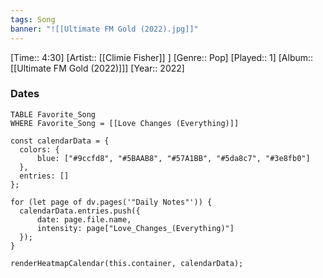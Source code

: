```yaml
---
tags: Song  
banner: "![[Ultimate FM Gold (2022).jpg]]"
---
```

[Time:: 4:30]
[Artist:: [[Climie Fisher]] ]
[Genre:: Pop]
[Played:: 1]
[Album:: [[Ultimate FM Gold (2022)]]]
[Year:: 2022]
### Dates
````dataview
TABLE Favorite_Song
WHERE Favorite_Song = [[Love Changes (Everything)]]
````
  ```dataviewjs
const calendarData = { 
	colors: { 
		blue: ["#9ccfd8", "#5BAAB8", "#57A1BB", "#5da8c7", "#3e8fb0"] 
	}, 
	entries: [] 
}; 

for (let page of dv.pages('"Daily Notes"')) { 
	calendarData.entries.push({ 
		date: page.file.name, 
		intensity: page["Love_Changes_(Everything)"]
	}); 
} 

renderHeatmapCalendar(this.container, calendarData);
```
